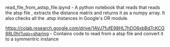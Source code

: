 read_file_from_astsp_file.ipynd - A python notebook that reads that reads the atsp file , extracts the distance matrix and returns it as a numpy array. 
It also checks all the .atsp instances in Google's OR module.

https://colab.research.google.com/drive/1AVJ7fufE98HL7hDO6xbBd7cKCG88L0hj?usp=sharing - Contains code to read from a atsp file and convert it to a symmentric instance



